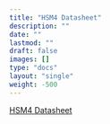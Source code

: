 ```yaml
---
title: "HSM4 Datasheet"
description: ""
date: ""
lastmod: ""
draft: false
images: []
type: "docs"
layout: "single"
weight: -500
---
```


<p><a href="https://www.zymbit.com/wp-content/uploads/2021/05/Zymbit-DataSheet_HSM4_24000910_20210513_D1.pdf">HSM4 Datasheet</a></p>
